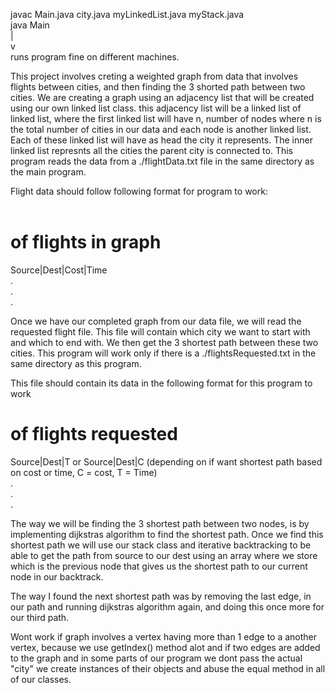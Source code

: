 javac Main.java city.java myLinkedList.java myStack.java <br />
java Main <br />
    |   <br />
    v   <br />
runs program fine on different machines. <br />

This project involves creting a weighted graph from data that involves flights between cities, and then finding the 3 shorted path between two cities. We are creating a graph using an adjacency list that will be created using our own linked list class. this adjacency list will be a linked list of linked list, where the first linked list will have n, number of nodes where n is the total number of cities in our data and each node is another linked list. Each of these linked list will have as head the city it represents. The inner linked list represnts all the cities the parent city is connected to. This program reads the data from a ./flightData.txt file in the same directory as the main program.<br />

Flight data should follow following format for program to work:<br /><br />

# of flights in graph <br />
Source|Dest|Cost|Time <br />
. <br />
. <br />
. <br />

Once we have our completed graph from our data file, we will read the requested flight file. This file will contain which city we want to start with and which to end with. We then get the 3 shortest path between these two cities. This program will work only if there is a ./flightsRequested.txt in the same directory as this program.<br />

 This file should contain its data in the following format for this program to work <br />

# of flights requested 
Source|Dest|T or Source|Dest|C (depending on if want shortest path based on cost or time, C = cost, T = Time) <br />
. <br />
. <br />
. <br />

The way we will be finding the 3 shortest path between two nodes, is by implementing dijkstras algorithm to find the shortest path. Once we find this shortest path we will use our stack class and iterative backtracking to be able to get the path from source to our dest using an array where we store which is the previous node that gives us the shortest path to our current node in our backtrack. <br />

The way I found the next shortest path was by removing the last edge, in our path and running dijkstras algorithm again, and doing this once more for our third path. <br />

Wont work if graph involves a vertex having more than 1 edge to a another vertex, because we use getIndex() method alot and if two edges are added to the graph and in some parts of our program we dont pass the actual "city" we create instances of their objects and abuse the equal method in all of our classes. <br />

